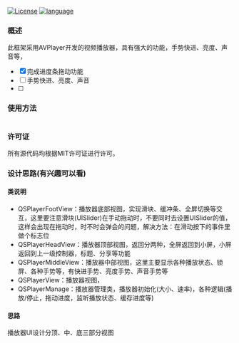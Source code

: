 [![License](https://img.shields.io/badge/license-MIT-blue.svg)](LICENSE) [![language](https://img.shields.io/badge/language-objective--c-green.svg)](1) 

### 概述
此框架采用AVPlayer开发的视频播放器，具有强大的功能，手势快进、亮度、声音等，
* [X] 完成进度条拖动功能
* [ ] 手势快进、亮度、声音
* [ ] 


### 使用方法
```Objective-C

```

### 许可证
所有源代码均根据MIT许可证进行许可。


### 设计思路(有兴趣可以看)

#### 类说明
* QSPlayerFootView：播放器底部视图，实现滑块、缓冲条、全屏切换等交互，这里要注意滑块(UISlider)在手动拖动时，不要同时去设置UISlider的值，这样会出现在拖动时，时不时会弹会的问题，解决方法：在滑动按下的事件里做个标志位
* QSPlayerHeadView：播放器顶部视图，返回分两种，全屏返回到小屏，小屏返回到上一级控制器，标题、分享等功能
* QSPlayerMiddleView：播放器中部视图，这里主要显示各种播放状态、锁屏、各种手势等，有快进手势、亮度手势、声音手势等
* QSPlayerView：播放器视图，
* QSPlayerManage：播放器管理类，播放器初始化(大小、速率)，各种逻辑(播放/停止，拖动进度，监听播放状态、缓存进度等)

#### 思路
播放器UI设计分顶、中、底三部分视图
